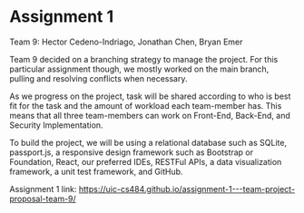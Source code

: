 ﻿# Assignment 1

Team 9:
Hector Cedeno-Indriago, Jonathan Chen, Bryan Emer

Team 9 decided on a branching strategy to manage the project. For this particular assignment though, we mostly worked on the main branch, pulling and resolving conflicts when necessary.

As we progress on the project, task will be shared according to who is best fit for the task and the amount of workload each team-member has. This means that all three team-members can work on Front-End, Back-End, and Security Implementation.

To build the project, we will be using a relational database such as SQLite, passport.js, a responsive design framework such as Bootstrap or Foundation, React, our preferred IDEs, RESTFul APIs, a data visualization framework, a unit test framework, and GitHub.

Assignment 1 link:
https://uic-cs484.github.io/assignment-1---team-project-proposal-team-9/


